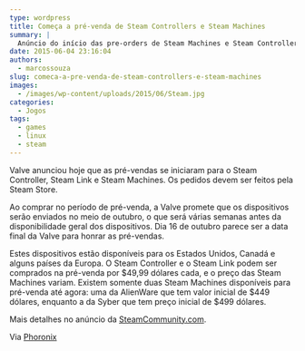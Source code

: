 ```yaml
---
type: wordpress
title: Começa a pré-venda de Steam Controllers e Steam Machines
summary: |
  Anúncio do início das pre-orders de Steam Machines e Steam Controllers foi dado pela Valve.
date: 2015-06-04 23:16:04
authors:
  - marcossouza
slug: comeca-a-pre-venda-de-steam-controllers-e-steam-machines
images:
  - /images/wp-content/uploads/2015/06/Steam.jpg
categories:
  - Jogos
tags:
  - games
  - linux
  - steam
---
```


Valve anunciou hoje que as pré-vendas se iniciaram para o Steam Controller, Steam Link e Steam Machines. Os pedidos devem ser feitos pela Steam Store.

Ao comprar no período de pré-venda, a Valve promete que os dispositivos serão enviados no meio de outubro, o que será várias semanas antes da disponibilidade geral dos dispositivos. Dia 16 de outubro parece ser a data final da Valve para honrar as pré-vendas.

Estes dispositivos estão disponíveis para os Estados Unidos, Canadá e alguns países da Europa. O Steam Controller e o Steam Link podem ser comprados na pré-venda por $49,99 dólares cada, e o preço das Steam Machines variam. Existem somente duas Steam Machines disponíveis para pré-venda até agora: uma da AlienWare que tem valor inicial de $449 dólares, enquanto a da Syber que tem preço inicial de $499 dólares.

Mais detalhes no anúncio da <a href="http://www.phoronix.com/scan.php?page=news_item&amp;px=Steam-Hardware-Pre-Orders" target="_blank">SteamCommunity.com</a>.

Via <a href="http://www.phoronix.com/scan.php?page=news_item&amp;px=Steam-Hardware-Pre-Orders" target="_blank">Phoronix</a>
